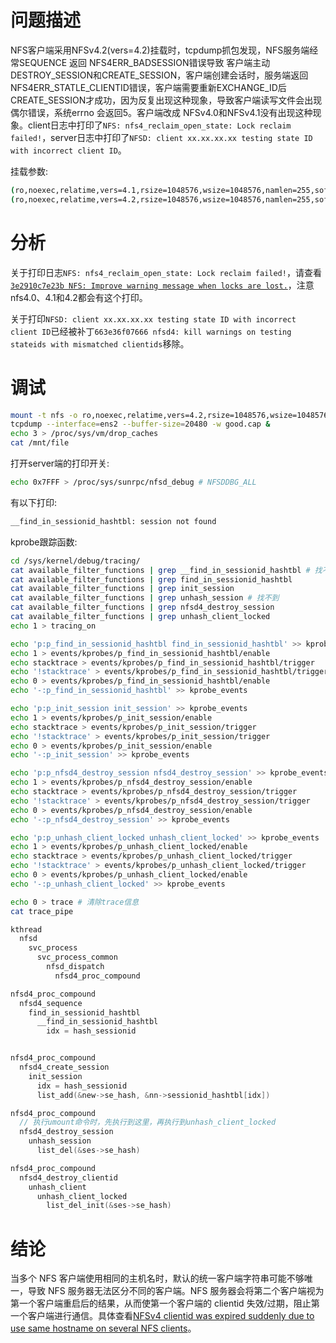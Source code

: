 # 问题描述

NFS客户端采用NFSv4.2(vers=4.2)挂载时，tcpdump抓包发现，NFS服务端经常SEQUENCE 返回 NFS4ERR_BADSESSION错误导致 客户端主动DESTROY_SESSION和CREATE_SESSION，客户端创建会话时，服务端返回NFS4ERR_STATLE_CLIENTID错误，客户端需要重新EXCHANGE_ID后CREATE_SESSION才成功，因为反复出现这种现象，导致客户端读写文件会出现偶尔错误，系统errno 会返回5。客户端改成 NFSv4.0和NFSv4.1没有出现这种现象。client日志中打印了`NFS: nfs4_reclaim_open_state: Lock reclaim failed!`，server日志中打印了`NFSD: client xx.xx.xx.xx testing state ID with incorrect client ID`。

挂载参数:
```sh
(ro,noexec,relatime,vers=4.1,rsize=1048576,wsize=1048576,namlen=255,soft,proto=tcp,timeo=10,retrans=2,sec=sys,clientaddr=xx.xx.xx.xx,local_lock=none,addr=xx.xx.xx.xx)
(ro,noexec,relatime,vers=4.2,rsize=1048576,wsize=1048576,namlen=255,soft,proto=tcp,timeo=10,retrans=2,sec=sys,clientaddr=xx.xx.xx.xx,local_lock=none,addr=xx.xx.xx.xx)
```

# 分析

关于打印日志`NFS: nfs4_reclaim_open_state: Lock reclaim failed!`，请查看[`3e2910c7e23b NFS: Improve warning message when locks are lost.`](https://chenxiaosong.com/course/nfs/patch/NFS-Improve-warning-message-when-locks-are-lost.html)，注意nfs4.0、4.1和4.2都会有这个打印。

关于打印`NFSD: client xx.xx.xx.xx testing state ID with incorrect client ID`已经被补丁`663e36f07666 nfsd4: kill warnings on testing stateids with mismatched clientids`移除。

# 调试

```sh
mount -t nfs -o ro,noexec,relatime,vers=4.2,rsize=1048576,wsize=1048576,namlen=255,soft,proto=tcp,timeo=10,retrans=2,sec=sys,local_lock=none 192.168.53.214:s_test /mnt
tcpdump --interface=ens2 --buffer-size=20480 -w good.cap &
echo 3 > /proc/sys/vm/drop_caches
cat /mnt/file
```

打开server端的打印开关:
```sh
echo 0x7FFF > /proc/sys/sunrpc/nfsd_debug # NFSDDBG_ALL
```

有以下打印:
```sh
__find_in_sessionid_hashtbl: session not found
```

kprobe跟踪函数:
```sh
cd /sys/kernel/debug/tracing/
cat available_filter_functions | grep __find_in_sessionid_hashtbl # 找不到
cat available_filter_functions | grep find_in_sessionid_hashtbl
cat available_filter_functions | grep init_session
cat available_filter_functions | grep unhash_session # 找不到
cat available_filter_functions | grep nfsd4_destroy_session
cat available_filter_functions | grep unhash_client_locked
echo 1 > tracing_on

echo 'p:p_find_in_sessionid_hashtbl find_in_sessionid_hashtbl' >> kprobe_events
echo 1 > events/kprobes/p_find_in_sessionid_hashtbl/enable
echo stacktrace > events/kprobes/p_find_in_sessionid_hashtbl/trigger
echo '!stacktrace' > events/kprobes/p_find_in_sessionid_hashtbl/trigger
echo 0 > events/kprobes/p_find_in_sessionid_hashtbl/enable
echo '-:p_find_in_sessionid_hashtbl' >> kprobe_events

echo 'p:p_init_session init_session' >> kprobe_events
echo 1 > events/kprobes/p_init_session/enable
echo stacktrace > events/kprobes/p_init_session/trigger
echo '!stacktrace' > events/kprobes/p_init_session/trigger
echo 0 > events/kprobes/p_init_session/enable
echo '-:p_init_session' >> kprobe_events

echo 'p:p_nfsd4_destroy_session nfsd4_destroy_session' >> kprobe_events
echo 1 > events/kprobes/p_nfsd4_destroy_session/enable
echo stacktrace > events/kprobes/p_nfsd4_destroy_session/trigger
echo '!stacktrace' > events/kprobes/p_nfsd4_destroy_session/trigger
echo 0 > events/kprobes/p_nfsd4_destroy_session/enable
echo '-:p_nfsd4_destroy_session' >> kprobe_events

echo 'p:p_unhash_client_locked unhash_client_locked' >> kprobe_events
echo 1 > events/kprobes/p_unhash_client_locked/enable
echo stacktrace > events/kprobes/p_unhash_client_locked/trigger
echo '!stacktrace' > events/kprobes/p_unhash_client_locked/trigger
echo 0 > events/kprobes/p_unhash_client_locked/enable
echo '-:p_unhash_client_locked' >> kprobe_events

echo 0 > trace # 清除trace信息
cat trace_pipe
```

```c
kthread
  nfsd
    svc_process
      svc_process_common
        nfsd_dispatch
          nfsd4_proc_compound

nfsd4_proc_compound
  nfsd4_sequence
    find_in_sessionid_hashtbl
      __find_in_sessionid_hashtbl
        idx = hash_sessionid


nfsd4_proc_compound
  nfsd4_create_session
    init_session
      idx = hash_sessionid
      list_add(&new->se_hash, &nn->sessionid_hashtbl[idx])

nfsd4_proc_compound
  // 执行umount命令时，先执行到这里，再执行到unhash_client_locked
  nfsd4_destroy_session
    unhash_session
      list_del(&ses->se_hash)

nfsd4_proc_compound
  nfsd4_destroy_clientid
    unhash_client
      unhash_client_locked
        list_del_init(&ses->se_hash)
```

# 结论

当多个 NFS 客户端使用相同的主机名时，默认的统一客户端字符串可能不够唯一，导致 NFS 服务器无法区分不同的客户端。NFS 服务器会将第二个客户端视为第一个客户端重启后的结果，从而使第一个客户端的 clientid 失效/过期，阻止第一个客户端进行通信。具体查看[NFSv4 clientid was expired suddenly due to use same hostname on several NFS clients](https://access.redhat.com/solutions/6395261)。